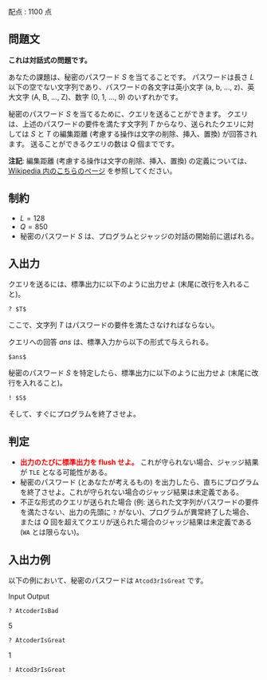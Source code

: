 配点 : $1100$ 点

## 問題文

**これは対話式の問題です。**

あなたの課題は、秘密のパスワード $S$ を当てることです。
パスワードは長さ $L$ 以下の空でない文字列であり、パスワードの各文字は英小文字 (a, b, ..., z)、英大文字 (A, B, ..., Z)、数字 (0, 1, ..., 9) のいずれかです。

秘密のパスワード $S$ を当てるために、クエリを送ることができます。
クエリは、上述のパスワードの要件を満たす文字列 $T$ からなり、送られたクエリに対しては $S$ と $T$ の編集距離 (考慮する操作は文字の削除、挿入、置換) が回答されます。
送ることができるクエリの数は $Q$ 個までです。

**注記**: 編集距離 (考慮する操作は文字の削除、挿入、置換) の定義については、[Wikipedia 内のこちらのページ](https://en.wikipedia.org/w/index.php?title=Levenshtein_distance&amp;oldid=954598393) を参照してください。

## 制約

- $L = 128$
- $Q = 850$
- 秘密のパスワード $S$ は、プログラムとジャッジの対話の開始前に選ばれる。

## 入出力

クエリを送るには、標準出力に以下のように出力せよ (末尾に改行を入れること)。

```plain
? $T$
```

ここで、文字列 $T$ はパスワードの要件を満たさなければならない。

クエリへの回答 $ans$ は、標準入力から以下の形式で与えられる。

```plain
$ans$
```

秘密のパスワード $S$ を特定したら、標準出力に以下のように出力せよ (末尾に改行を入れること)。

```plain
! $S$
```

そして、すぐにプログラムを終了させよ。

## 判定

- <font color="red">**出力のたびに標準出力を flush せよ。**</font> これが守られない場合、ジャッジ結果が `TLE` となる可能性がある。
- 秘密のパスワード (とあなたが考えるもの) を出力したら、直ちにプログラムを終了させよ。これが守られない場合のジャッジ結果は未定義である。
- 不正な形式のクエリが送られた場合 (例: 送られた文字列がパスワードの要件を満たさない、出力の先頭に `?` がない)、プログラムが異常終了した場合、または $Q$ 回を超えてクエリが送られた場合のジャッジ結果は未定義である (`WA` とは限らない)。

## 入出力例

以下の例において、秘密のパスワードは `Atcod3rIsGreat` です。

Input
Output

$\texttt{? AtcoderIsBad}$

$5$

$\texttt{? AtcoderIsGreat}$

$1$

$\texttt{! Atcod3rIsGreat}$